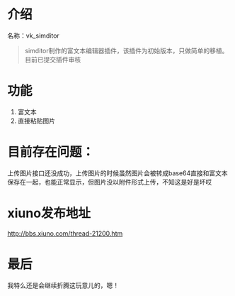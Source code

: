 # 介绍

名称：vk_simditor

> simditor制作的富文本编辑器插件，该插件为初始版本，只做简单的移植。目前已提交插件审核

# 功能
1. 富文本
2. 直接粘贴图片

# 目前存在问题：
上传图片接口还没成功，上传图片的时候虽然图片会被转成base64直接和富文本保存在一起，也能正常显示，但图片没以附件形式上传，不知这是好是坏哎

# xiuno发布地址
http://bbs.xiuno.com/thread-21200.htm

# 最后
我特么还是会继续折腾这玩意儿的，嗯！
